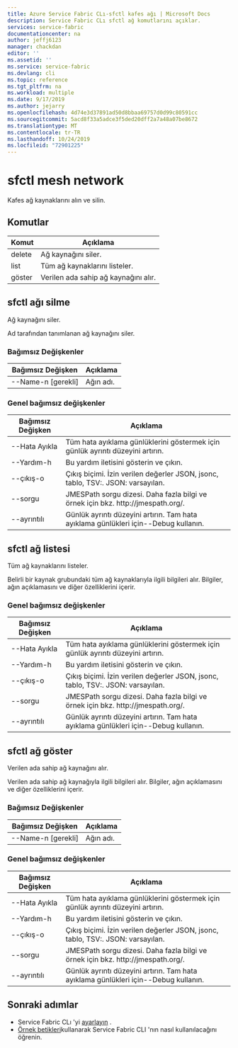 ```yaml
---
title: Azure Service Fabric CLı-sfctl kafes ağı | Microsoft Docs
description: Service Fabric CLı sfctl ağ komutlarını açıklar.
services: service-fabric
documentationcenter: na
author: jeffj6123
manager: chackdan
editor: ''
ms.assetid: ''
ms.service: service-fabric
ms.devlang: cli
ms.topic: reference
ms.tgt_pltfrm: na
ms.workload: multiple
ms.date: 9/17/2019
ms.author: jejarry
ms.openlocfilehash: 4d74e3d37891ad50d8bbaa69757d0d99c80591cc
ms.sourcegitcommit: 5acd8f33a5adce3f5ded20dff2a7a48a07be8672
ms.translationtype: MT
ms.contentlocale: tr-TR
ms.lasthandoff: 10/24/2019
ms.locfileid: "72901225"
---
```

# <a name="sfctl-mesh-network"></a>sfctl mesh network
Kafes ağ kaynaklarını alın ve silin.

## <a name="commands"></a>Komutlar

|Komut|Açıklama|
| --- | --- |
| delete | Ağ kaynağını siler. |
| list | Tüm ağ kaynaklarını listeler. |
| göster | Verilen ada sahip ağ kaynağını alır. |

## <a name="sfctl-mesh-network-delete"></a>sfctl ağı silme
Ağ kaynağını siler.

Ad tarafından tanımlanan ağ kaynağını siler.

### <a name="arguments"></a>Bağımsız Değişkenler

|Bağımsız Değişken|Açıklama|
| --- | --- |
| --Name-n [gerekli] | Ağın adı. |

### <a name="global-arguments"></a>Genel bağımsız değişkenler

|Bağımsız Değişken|Açıklama|
| --- | --- |
| --Hata Ayıkla | Tüm hata ayıklama günlüklerini göstermek için günlük ayrıntı düzeyini artırın. |
| --Yardım-h | Bu yardım iletisini gösterin ve çıkın. |
| --çıkış-o | Çıkış biçimi.  İzin verilen değerler JSON, jsonc, tablo, TSV\:.  JSON\: varsayılan. |
| --sorgu | JMESPath sorgu dizesi. Daha fazla bilgi ve örnek için bkz. http\://jmespath.org/. |
| --ayrıntılı | Günlük ayrıntı düzeyini artırın. Tam hata ayıklama günlükleri için--Debug kullanın. |

## <a name="sfctl-mesh-network-list"></a>sfctl ağ listesi
Tüm ağ kaynaklarını listeler.

Belirli bir kaynak grubundaki tüm ağ kaynaklarıyla ilgili bilgileri alır. Bilgiler, ağın açıklamasını ve diğer özelliklerini içerir.

### <a name="global-arguments"></a>Genel bağımsız değişkenler

|Bağımsız Değişken|Açıklama|
| --- | --- |
| --Hata Ayıkla | Tüm hata ayıklama günlüklerini göstermek için günlük ayrıntı düzeyini artırın. |
| --Yardım-h | Bu yardım iletisini gösterin ve çıkın. |
| --çıkış-o | Çıkış biçimi.  İzin verilen değerler JSON, jsonc, tablo, TSV\:.  JSON\: varsayılan. |
| --sorgu | JMESPath sorgu dizesi. Daha fazla bilgi ve örnek için bkz. http\://jmespath.org/. |
| --ayrıntılı | Günlük ayrıntı düzeyini artırın. Tam hata ayıklama günlükleri için--Debug kullanın. |

## <a name="sfctl-mesh-network-show"></a>sfctl ağ göster
Verilen ada sahip ağ kaynağını alır.

Verilen ada sahip ağ kaynağıyla ilgili bilgileri alır. Bilgiler, ağın açıklamasını ve diğer özelliklerini içerir.

### <a name="arguments"></a>Bağımsız Değişkenler

|Bağımsız Değişken|Açıklama|
| --- | --- |
| --Name-n [gerekli] | Ağın adı. |

### <a name="global-arguments"></a>Genel bağımsız değişkenler

|Bağımsız Değişken|Açıklama|
| --- | --- |
| --Hata Ayıkla | Tüm hata ayıklama günlüklerini göstermek için günlük ayrıntı düzeyini artırın. |
| --Yardım-h | Bu yardım iletisini gösterin ve çıkın. |
| --çıkış-o | Çıkış biçimi.  İzin verilen değerler JSON, jsonc, tablo, TSV\:.  JSON\: varsayılan. |
| --sorgu | JMESPath sorgu dizesi. Daha fazla bilgi ve örnek için bkz. http\://jmespath.org/. |
| --ayrıntılı | Günlük ayrıntı düzeyini artırın. Tam hata ayıklama günlükleri için--Debug kullanın. |


## <a name="next-steps"></a>Sonraki adımlar
- Service Fabric CLı 'yi [ayarlayın](service-fabric-cli.md) .
- [Örnek betikleri](/azure/service-fabric/scripts/sfctl-upgrade-application)kullanarak Service Fabric CLI 'nın nasıl kullanılacağını öğrenin.
